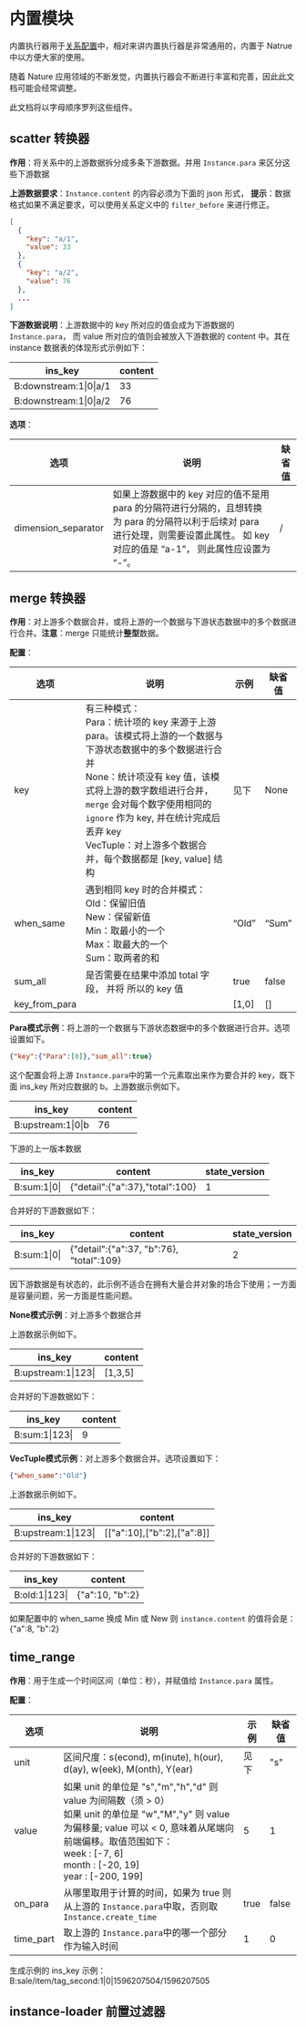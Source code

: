 # 内置模块

内置执行器用于[关系配置](relation.md)中，相对来讲内置执行器是非常通用的，内置于 Natrue 中以方便大家的使用。

随着 Nature 应用领域的不断发觉，内置执行器会不断进行丰富和完善，因此此文档可能会经常调整。

此文档将以字母顺序罗列这些组件。

## scatter 转换器

**作用**：将关系中的上游数据拆分成多条下游数据。并用 `Instance.para` 来区分这些下游数据

**上游数据要求**：`Instance.content` 的内容必须为下面的 json 形式， **提示**：数据格式如果不满足要求，可以使用关系定义中的 `filter_before` 来进行修正。

```json
[
  {
    "key": "a/1",
    "value": 33
  },
  {
    "key": "a/2",
    "value": 76
  },
  ...
]
```

**下游数据说明**：上游数据中的 key 所对应的值会成为下游数据的 `Instance.para`， 而 value 所对应的值则会被放入下游数据的 content 中。其在 instance 数据表的体现形式示例如下：

| ins_key                | content |
| ---------------------- | ------- |
| B:downstream:1\|0\|a/1 | 33      |
| B:downstream:1\|0\|a/2 | 76      |

**选项**：

| 选项                | 说明                                                         | 缺省值 |
| ------------------- | ------------------------------------------------------------ | ------ |
| dimension_separator | 如果上游数据中的 key 对应的值不是用 para 的分隔符进行分隔的，且想转换为 para 的分隔符以利于后续对 para 进行处理，则需要设置此属性。 如 key 对应的值是 “a-1”， 则此属性应设置为 “-”。 | /      |

## merge 转换器

**作用**：对上游多个数据合并，或将上游的一个数据与下游状态数据中的多个数据进行合并。**注意**：merge 只能统计**整型**数据。

**配置**：

| 选项          | 说明                                                         | 示例  | 缺省值 |
| ------------- | ------------------------------------------------------------ | ----- | ------ |
| key           | 有三种模式：<br />Para：统计项的 key 来源于上游 para。该模式将上游的一个数据与下游状态数据中的多个数据进行合并<br />None：统计项没有 key 值，该模式将上游的数字数组进行合并，`merge` 会对每个数字使用相同的 `ignore` 作为 key, 并在统计完成后丢弃 key<br />VecTuple：对上游多个数据合并，每个数据都是 [key, value] 结构 | 见下  | None   |
| when_same     | 遇到相同 key 时的合并模式：<br />Old：保留旧值<br />New：保留新值<br />Min：取最小的一个<br />Max：取最大的一个<br />Sum：取两者的和 | “Old” | “Sum”  |
| sum_all       | 是否需要在结果中添加 total 字段， 并将 所以的 key 值         | true  | false  |
| key_from_para |                                                              | [1,0] | []     |

**Para模式示例**：将上游的一个数据与下游状态数据中的多个数据进行合并。选项设置如下。

```json
{"key":{"Para":[0]},"sum_all":true}
```

这个配置会将上游 `Instance.para`中的第一个元素取出来作为要合并的 key，既下面 ins_key 所对应数据的 b。上游数据示例如下。

| ins_key            | content |
| ------------------ | ------- |
| B:upstream:1\|0\|b | 76      |

下游的上一版本数据

| ins_key      | content                         | state_version |
| ------------ | ------------------------------- | ------------- |
| B:sum:1\|0\| | {"detail":{"a":37},"total":100} | 1             |

合并好的下游数据如下：

| ins_key      | content                                  | state_version |
| ------------ | ---------------------------------------- | ------------- |
| B:sum:1\|0\| | {"detail":{"a":37, "b":76}, "total":109} | 2             |

因下游数据是有状态的，此示例不适合在拥有大量合并对象的场合下使用；一方面是容量问题，另一方面是性能问题。

**None模式示例**：对上游多个数据合并

上游数据示例如下。

| ins_key             | content |
| ------------------- | ------- |
| B:upstream:1\|123\| | [1,3,5] |

合并好的下游数据如下：

| ins_key        | content |
| -------------- | ------- |
| B:sum:1\|123\| | 9       |

**VecTuple模式示例**：对上游多个数据合并。选项设置如下：

```json
{"when_same":"Old"}
```

上游数据示例如下。

| ins_key             | content                    |
| ------------------- | -------------------------- |
| B:upstream:1\|123\| | [["a":10],["b":2],["a":8]] |

合并好的下游数据如下：

| ins_key        | content         |
| -------------- | --------------- |
| B:old:1\|123\| | {"a":10, "b":2} |

如果配置中的 when_same 换成 Min 或 New 则 `instance.content` 的值将会是： {"a":8, "b":2}

## time_range

**作用**：用于生成一个时间区间（单位：秒），并赋值给 `Instance.para` 属性。

**配置**：

| 选项      | 说明                                                         | 示例 | 缺省值 |
| --------- | ------------------------------------------------------------ | ---- | ------ |
| unit      | 区间尺度：s(econd), m(inute), h(our), d(ay), w(eek), M(onth), Y(ear) | 见下 | "s"    |
| value     | 如果 unit 的单位是 "s","m","h","d" 则 value 为间隔数（须 > 0）<br />如果 unit 的单位是 "w","M","y" 则 value 为偏移量; value 可以 < 0, 意味着从尾端向前端偏移。取值范围如下：<br />week : [-7, 6]<br /> month : [-20, 19]<br /> year : [-200, 199] | 5    | 1      |
| on_para   | 从哪里取用于计算的时间，如果为 true 则从上游的 `Instance.para`中取，否则取`Instance.create_time` | true | false  |
| time_part | 取上游的 `Instance.para`中的哪一个部分作为输入时间           | 1    | 0      |

生成示例的 ins_key 示例： B:sale/item/tag_second:1|0|1596207504/1596207505

## instance-loader 前置过滤器